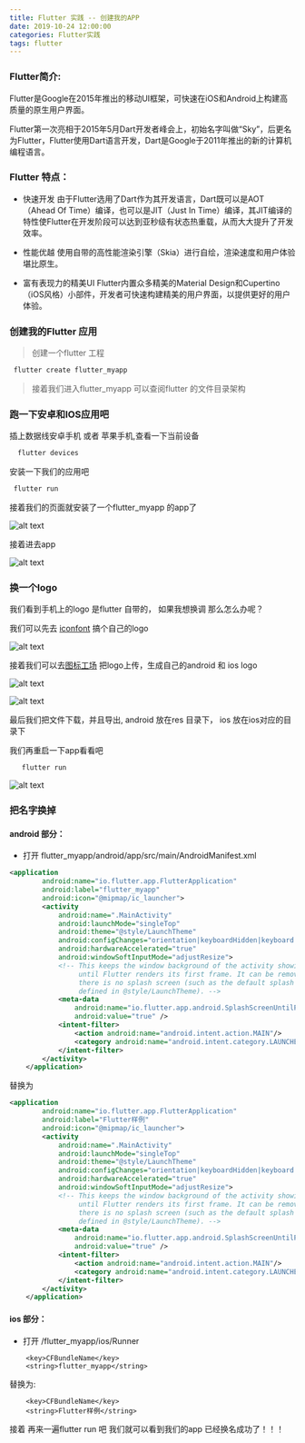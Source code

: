 ```yaml
---
title: Flutter 实践 -- 创建我的APP
date: 2019-10-24 12:00:00
categories: Flutter实践
tags: flutter
---
```


### Flutter简介:

Flutter是Google在2015年推出的移动UI框架，可快速在iOS和Android上构建高质量的原生用户界面。

Flutter第一次亮相于2015年5月Dart开发者峰会上，初始名字叫做“Sky”，后更名为Flutter，Flutter使用Dart语言开发，Dart是Google于2011年推出的新的计算机编程语言。

### Flutter 特点：

- 快速开发
由于Flutter选用了Dart作为其开发语言，Dart既可以是AOT（Ahead Of Time）编译，也可以是JIT（Just In Time）编译，其JIT编译的特性使Flutter在开发阶段可以达到亚秒级有状态热重载，从而大大提升了开发效率。

- 性能优越
使用自带的高性能渲染引擎（Skia）进行自绘，渲染速度和用户体验堪比原生。

- 富有表现力的精美UI
Flutter内置众多精美的Material Design和Cupertino（iOS风格）小部件，开发者可快速构建精美的用户界面，以提供更好的用户体验。

### 创建我的Flutter 应用

> 创建一个flutter 工程

```bash
 flutter create flutter_myapp
```

> 接着我们进入flutter_myapp 可以查阅flutter 的文件目录架构

### 跑一下安卓和IOS应用吧

插上数据线安卓手机 或者 苹果手机,查看一下当前设备

```bash
  flutter devices
```

安装一下我们的应用吧

```bash
 flutter run
```

接着我们的页面就安装了一个flutter_myapp 的app了

![alt text](https://wurh.github.io/images/blogs/20191024/phone1.jpeg "打开app")

接着进去app

![alt text](https://wurh.github.io/images/blogs/20191024/phone3.jpeg "进去app")

### 换一个logo

我们看到手机上的logo 是flutter 自带的， 如果我想换调 那么怎么办呢？

我们可以先去 [iconfont](https://www.iconfont.cn) 搞个自己的logo

![alt text](https://wurh.github.io/images/blogs/20191024/pc3.png "自己logo")

接着我们可以去[图标工场](https://icon.wuruihong.com)  把logo上传，生成自己的android 和 ios logo

![alt text](https://wurh.github.io/images/blogs/20191024/pc1.png "自己logo")

![alt text](https://wurh.github.io/images/blogs/20191024/pc2.png "自己logo")

最后我们把文件下载，并且导出, android 放在res 目录下， ios 放在ios对应的目录下

我们再重启一下app看看吧

```bash
   flutter run
```
![alt text](https://wurh.github.io/images/blogs/20191024/phone2.jpeg "新的app")

### 把名字换掉

#### android 部分：

-   打开 flutter_myapp/android/app/src/main/AndroidManifest.xml

```xml
<application
        android:name="io.flutter.app.FlutterApplication"
        android:label="flutter_myapp"
        android:icon="@mipmap/ic_launcher">
        <activity
            android:name=".MainActivity"
            android:launchMode="singleTop"
            android:theme="@style/LaunchTheme"
            android:configChanges="orientation|keyboardHidden|keyboard|screenSize|locale|layoutDirection|fontScale|screenLayout|density|uiMode"
            android:hardwareAccelerated="true"
            android:windowSoftInputMode="adjustResize">
            <!-- This keeps the window background of the activity showing
                 until Flutter renders its first frame. It can be removed if
                 there is no splash screen (such as the default splash screen
                 defined in @style/LaunchTheme). -->
            <meta-data
                android:name="io.flutter.app.android.SplashScreenUntilFirstFrame"
                android:value="true" />
            <intent-filter>
                <action android:name="android.intent.action.MAIN"/>
                <category android:name="android.intent.category.LAUNCHER"/>
            </intent-filter>
        </activity>
    </application>
```

替换为

```xml
<application
        android:name="io.flutter.app.FlutterApplication"
        android:label="Flutter样例"
        android:icon="@mipmap/ic_launcher">
        <activity
            android:name=".MainActivity"
            android:launchMode="singleTop"
            android:theme="@style/LaunchTheme"
            android:configChanges="orientation|keyboardHidden|keyboard|screenSize|locale|layoutDirection|fontScale|screenLayout|density|uiMode"
            android:hardwareAccelerated="true"
            android:windowSoftInputMode="adjustResize">
            <!-- This keeps the window background of the activity showing
                 until Flutter renders its first frame. It can be removed if
                 there is no splash screen (such as the default splash screen
                 defined in @style/LaunchTheme). -->
            <meta-data
                android:name="io.flutter.app.android.SplashScreenUntilFirstFrame"
                android:value="true" />
            <intent-filter>
                <action android:name="android.intent.action.MAIN"/>
                <category android:name="android.intent.category.LAUNCHER"/>
            </intent-filter>
        </activity>
    </application>
```

#### ios 部分：

- 打开 /flutter_myapp/ios/Runner

```plist
	<key>CFBundleName</key>
	<string>flutter_myapp</string>
```

替换为:

```plist
	<key>CFBundleName</key>
	<string>Flutter样例</string>
```

接着 再来一遍flutter run 吧 我们就可以看到我们的app 已经换名成功了！！！











